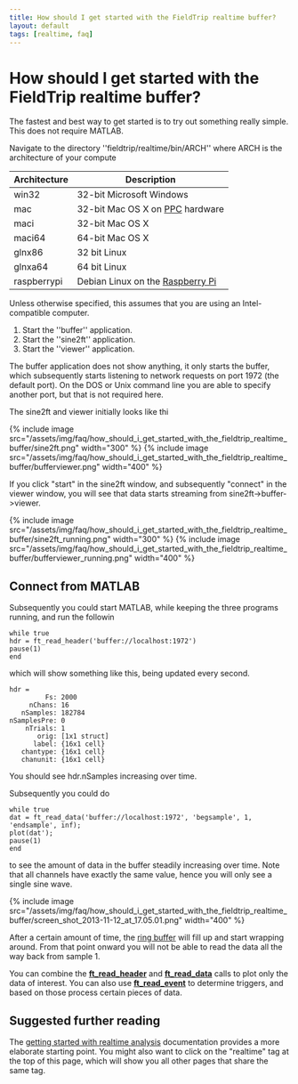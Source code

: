```yaml
---
title: How should I get started with the FieldTrip realtime buffer?
layout: default
tags: [realtime, faq]
---
```


# How should I get started with the FieldTrip realtime buffer?

The fastest and best way to get started is to try out something really simple. This does not require MATLAB. 

Navigate to the directory ''fieldtrip/realtime/bin/ARCH'' where ARCH is the architecture of your compute

 | Architecture | Description                                                             | 
 | ------------ | -----------                                                             | 
 | win32        | 32-bit Microsoft Windows                                                | 
 | mac          | 32-bit Mac OS X on [PPC](http://en.wikipedia.org/wiki/PowerPC) hardware | 
 | maci         | 32-bit Mac OS X                                                         | 
 | maci64       | 64-bit Mac OS X                                                         | 
 | glnx86       | 32 bit Linux                                                            | 
 | glnxa64      | 64 bit Linux                                                            | 
 | raspberrypi  | Debian Linux on the [Raspberry Pi](http://www.raspberrypi.org/)         | 

Unless otherwise specified, this assumes that you are using an Intel-compatible computer.

 1.  Start the ''buffer'' application.
 2.  Start the ''sine2ft'' application.
 3.  Start the ''viewer'' application.

The buffer application does not show anything, it only starts the buffer, which subsequently starts listening to network requests on port 1972 (the default port). On the DOS or Unix command line you are able to specify another port, but that is not required here.

The sine2ft and viewer initially looks like thi

{% include image src="/assets/img/faq/how_should_i_get_started_with_the_fieldtrip_realtime_buffer/sine2ft.png" width="300" %}
{% include image src="/assets/img/faq/how_should_i_get_started_with_the_fieldtrip_realtime_buffer/bufferviewer.png" width="400" %}

If you click "start" in the sine2ft window, and subsequently "connect" in the viewer window, you will see that data starts streaming from sine2ft->buffer->viewer.

{% include image src="/assets/img/faq/how_should_i_get_started_with_the_fieldtrip_realtime_buffer/sine2ft_running.png" width="300" %}
{% include image src="/assets/img/faq/how_should_i_get_started_with_the_fieldtrip_realtime_buffer/bufferviewer_running.png" width="400" %}

## Connect from MATLAB

Subsequently you could start MATLAB, while keeping the three programs running, and run the followin

    while true
    hdr = ft_read_header('buffer://localhost:1972')
    pause(1)
    end

which will show something like this, being updated every second.

    hdr = 
             Fs: 2000
         nChans: 16
       nSamples: 182784
    nSamplesPre: 0
        nTrials: 1
           orig: [1x1 struct]
          label: {16x1 cell}
       chantype: {16x1 cell}
       chanunit: {16x1 cell}

You should see hdr.nSamples increasing over time.

Subsequently you could do

    while true
    dat = ft_read_data('buffer://localhost:1972', 'begsample', 1, 'endsample', inf);
    plot(dat');
    pause(1)
    end

to see the amount of data in the buffer steadily increasing over time. Note that all channels have exactly the same value, hence you will only see a single sine wave. 

{% include image src="/assets/img/faq/how_should_i_get_started_with_the_fieldtrip_realtime_buffer/screen_shot_2013-11-12_at_17.05.01.png" width="400" %}

After a certain amount of time, the [ring buffer](http://en.wikipedia.org/wiki/Circular_buffer) will fill up and start wrapping around. From that point onward you will not be able to read the data all the way back from sample 1. 

You can combine the **[ft_read_header](/reference/ft_read_header)** and **[ft_read_data](/reference/ft_read_data)** calls to plot only the data of interest. You can also use **[ft_read_event](/reference/ft_read_event)** to determine triggers, and based on those process certain pieces of data. 

## Suggested further reading

The [getting started with realtime analysis](/getting_started/realtime) documentation provides a more elaborate starting point. You might also want to click on the "realtime" tag at the top of this page, which will show you all other pages that share the same tag.

    
